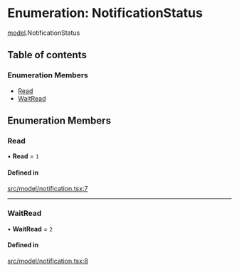 # Enumeration: NotificationStatus

[model](../modules/model.md).NotificationStatus

## Table of contents

### Enumeration Members

- [Read](model.NotificationStatus.md#read)
- [WaitRead](model.NotificationStatus.md#waitread)

## Enumeration Members

### Read

• **Read** = ``1``

#### Defined in

[src/model/notification.tsx:7](https://github.com/gethubai/hubai-core/blob/43abc4a/src/model/notification.tsx#L7)

___

### WaitRead

• **WaitRead** = ``2``

#### Defined in

[src/model/notification.tsx:8](https://github.com/gethubai/hubai-core/blob/43abc4a/src/model/notification.tsx#L8)
